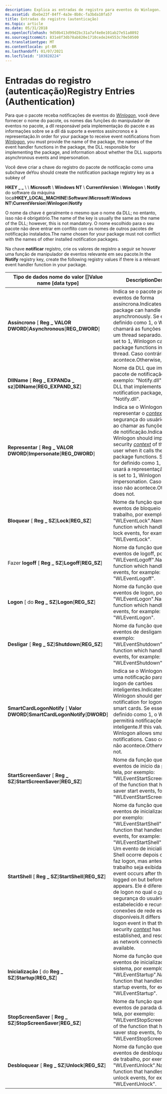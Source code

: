 ```yaml
---
description: Explica as entradas de registro para eventos do Winlogon.
ms.assetid: dbebe23f-84ff-4a3e-8b8c-fa3bda10fa57
title: Entradas do registro (autenticação)
ms.topic: article
ms.date: 05/31/2018
ms.openlocfilehash: 9d50b413d99d2bc31a7af4e8e101ab27e51a8892
ms.sourcegitcommit: 831e8f3db78ab820e1710cede244553c70e50500
ms.translationtype: MT
ms.contentlocale: pt-BR
ms.lasthandoff: 01/07/2021
ms.locfileid: "103828224"
---
```

# <a name="registry-entries-authentication"></a><span data-ttu-id="26915-103">Entradas do registro (autenticação)</span><span class="sxs-lookup"><span data-stu-id="26915-103">Registry Entries (Authentication)</span></span>

<span data-ttu-id="26915-104">Para que o pacote receba notificações de eventos do [*Winlogon*](../secgloss/w-gly.md), você deve fornecer o nome do pacote, os nomes das funções do manipulador de eventos no pacote, a dll responsável pela implementação do pacote e as informações sobre se a dll dá suporte a eventos assíncronos e à representação.</span><span class="sxs-lookup"><span data-stu-id="26915-104">In order for your package to receive event notifications from [*Winlogon*](../secgloss/w-gly.md), you must provide the name of the package, the names of the event handler functions in the package, the DLL responsible for implementing the package, and information about whether the DLL supports asynchronous events and impersonation.</span></span>

<span data-ttu-id="26915-105">Você deve criar a chave do registro do pacote de notificação como uma subchave de</span><span class="sxs-lookup"><span data-stu-id="26915-105">You should create the notification package registry key as a subkey of</span></span>

<span data-ttu-id="26915-106">**HKEY \_ \_** \\  \\ **Microsoft** \\ **Windows NT** \\ **CurrentVersion** \\ **Winlogon** \\ **Notify** do software da máquina local</span><span class="sxs-lookup"><span data-stu-id="26915-106">**HKEY\_LOCAL\_MACHINE**\\**Software**\\**Microsoft**\\**Windows NT**\\**CurrentVersion**\\**Winlogon**\\**Notify**</span></span>

<span data-ttu-id="26915-107">O nome da chave é geralmente o mesmo que o nome da DLL; no entanto, isso não é obrigatório.</span><span class="sxs-lookup"><span data-stu-id="26915-107">The name of the key is usually the same as the name of the DLL; however, this is not mandatory.</span></span> <span data-ttu-id="26915-108">O nome escolhido para o seu pacote não deve entrar em conflito com os nomes de outros pacotes de notificação instalados.</span><span class="sxs-lookup"><span data-stu-id="26915-108">The name chosen for your package must not conflict with the names of other installed notification packages.</span></span>

<span data-ttu-id="26915-109">Na chave **notificar** registro, crie os valores de registro a seguir se houver uma função de manipulador de eventos relevante em seu pacote.</span><span class="sxs-lookup"><span data-stu-id="26915-109">In the **Notify** registry key, create the following registry values if there is a relevant event handler function in your package.</span></span>



| <span data-ttu-id="26915-110">Tipo de dados nome do valor \[\]</span><span class="sxs-lookup"><span data-stu-id="26915-110">Value name \[data type\]</span></span>                         | <span data-ttu-id="26915-111">Description</span><span class="sxs-lookup"><span data-stu-id="26915-111">Description</span></span>                                                                                                                                                                                                                                                                                                                                                                                                              |
|--------------------------------------------------|--------------------------------------------------------------------------------------------------------------------------------------------------------------------------------------------------------------------------------------------------------------------------------------------------------------------------------------------------------------------------------------------------------------------------|
| <span data-ttu-id="26915-112">**Assíncrono** \[ **Reg \_ VALOR DWORD**\]</span><span class="sxs-lookup"><span data-stu-id="26915-112">**Asynchronous**\[**REG\_DWORD**\]</span></span><br/>    | <span data-ttu-id="26915-113">Indica se o pacote pode manipular eventos de forma assíncrona.</span><span class="sxs-lookup"><span data-stu-id="26915-113">Indicates whether the package can handle events asynchronously.</span></span> <span data-ttu-id="26915-114">Se esse valor for definido como 1, o Winlogon chamará as funções de pacote em um thread separado.</span><span class="sxs-lookup"><span data-stu-id="26915-114">If this value is set to 1, Winlogon calls the package functions in a separate thread.</span></span> <span data-ttu-id="26915-115">Caso contrário, isso não acontece.</span><span class="sxs-lookup"><span data-stu-id="26915-115">Otherwise, it does not.</span></span><br/>                                                                                                                                                                                                                                 |
| <span data-ttu-id="26915-116">**DllName** \[ **Reg \_ EXPANDa \_ sz**\]</span><span class="sxs-lookup"><span data-stu-id="26915-116">**DllName**\[**REG\_EXPAND\_SZ**\]</span></span><br/>    | <span data-ttu-id="26915-117">Nome da DLL que implementa o pacote de notificação, por exemplo: "Notify.dll".</span><span class="sxs-lookup"><span data-stu-id="26915-117">Name of the DLL that implements the notification package, for example: "Notify.dll".</span></span><br/>                                                                                                                                                                                                                                                                                                                          |
| <span data-ttu-id="26915-118">**Representar** \[ **Reg \_ VALOR DWORD**\]</span><span class="sxs-lookup"><span data-stu-id="26915-118">**Impersonate**\[**REG\_DWORD**\]</span></span><br/>     | <span data-ttu-id="26915-119">Indica se o Winlogon deve representar o [*contexto*](../secgloss/c-gly.md) de segurança do usuário conectado ao chamar as funções do pacote de notificação.</span><span class="sxs-lookup"><span data-stu-id="26915-119">Indicates whether Winlogon should impersonate the security [*context*](../secgloss/c-gly.md) of the logged-on user when it calls the notification package functions.</span></span> <span data-ttu-id="26915-120">Se esse valor for definido como 1, o Winlogon usará a representação.</span><span class="sxs-lookup"><span data-stu-id="26915-120">If this value is set to 1, Winlogon uses impersonation.</span></span> <span data-ttu-id="26915-121">Caso contrário, isso não acontece.</span><span class="sxs-lookup"><span data-stu-id="26915-121">Otherwise, it does not.</span></span><br/>                                                                                                                    |
| <span data-ttu-id="26915-122">**Bloquear** \[ **Reg \_ SZ**\]</span><span class="sxs-lookup"><span data-stu-id="26915-122">**Lock**\[**REG\_SZ**\]</span></span><br/>               | <span data-ttu-id="26915-123">Nome da função que manipula eventos de bloqueio da área de trabalho, por exemplo: "WLEventLock".</span><span class="sxs-lookup"><span data-stu-id="26915-123">Name of the function which handles desktop lock events, for example: "WLEventLock".</span></span><br/>                                                                                                                                                                                                                                                                                                                           |
| <span data-ttu-id="26915-124">Fazer **logoff** \[ **Reg \_ SZ**\]</span><span class="sxs-lookup"><span data-stu-id="26915-124">**Logoff**\[**REG\_SZ**\]</span></span><br/>             | <span data-ttu-id="26915-125">Nome da função que manipula eventos de logoff, por exemplo: "WLEventLogoff".</span><span class="sxs-lookup"><span data-stu-id="26915-125">Name of the function which handles logoff events, for example: "WLEventLogoff".</span></span><br/>                                                                                                                                                                                                                                                                                                                               |
| <span data-ttu-id="26915-126">**Logon** \[ do **Reg \_ SZ**\]</span><span class="sxs-lookup"><span data-stu-id="26915-126">**Logon**\[**REG\_SZ**\]</span></span><br/>              | <span data-ttu-id="26915-127">Nome da função que manipula eventos de logon, por exemplo: "WLEventLogon".</span><span class="sxs-lookup"><span data-stu-id="26915-127">Name of the function which handles logon events, for example: "WLEventLogon".</span></span><br/>                                                                                                                                                                                                                                                                                                                                 |
| <span data-ttu-id="26915-128">**Desligar** \[ **Reg \_ SZ**\]</span><span class="sxs-lookup"><span data-stu-id="26915-128">**Shutdown**\[**REG\_SZ**\]</span></span><br/>           | <span data-ttu-id="26915-129">Nome da função que lida com eventos de desligamento, por exemplo: "WLEventShutdown".</span><span class="sxs-lookup"><span data-stu-id="26915-129">Name of the function which handles shutdown events, for example: "WLEventShutdown".</span></span><br/>                                                                                                                                                                                                                                                                                                                           |
| <span data-ttu-id="26915-130">**SmartCardLogonNotify** \[ **Valor DWORD**\]</span><span class="sxs-lookup"><span data-stu-id="26915-130">**SmartCardLogonNotify**\[**DWORD**\]</span></span><br/> | <span data-ttu-id="26915-131">Indica se o Winlogon deve gerar uma notificação para eventos de logon de cartões inteligentes.</span><span class="sxs-lookup"><span data-stu-id="26915-131">Indicates whether Winlogon should generate a notification for logon events from smart cards.</span></span> <span data-ttu-id="26915-132">Se esse valor for definido como 1, o Winlogon permitirá notificações de cartão inteligente.</span><span class="sxs-lookup"><span data-stu-id="26915-132">If this value is set to 1, Winlogon allows smart card notifications.</span></span> <span data-ttu-id="26915-133">Caso contrário, isso não acontece.</span><span class="sxs-lookup"><span data-stu-id="26915-133">Otherwise, it does not.</span></span><br/>                                                                                                                                                                                                                     |
| <span data-ttu-id="26915-134">**StartScreenSaver** \[ **Reg \_ SZ**\]</span><span class="sxs-lookup"><span data-stu-id="26915-134">**StartScreenSaver**\[**REG\_SZ**\]</span></span><br/>   | <span data-ttu-id="26915-135">Nome da função que lida com os eventos de início da proteção de tela, por exemplo: "WLEventStartScreenSaver".</span><span class="sxs-lookup"><span data-stu-id="26915-135">Name of the function that handles screen saver start events, for example: "WLEventStartScreenSaver".</span></span><br/>                                                                                                                                                                                                                                                                                                          |
| <span data-ttu-id="26915-136">**StartShell** \[ **Reg \_ SZ**\]</span><span class="sxs-lookup"><span data-stu-id="26915-136">**StartShell**\[**REG\_SZ**\]</span></span><br/>         | <span data-ttu-id="26915-137">Nome da função que manipula eventos de inicialização do Shell, por exemplo: "WLEventStartShell".</span><span class="sxs-lookup"><span data-stu-id="26915-137">Name of the function that handles shell start events, for example: "WLEventStartShell".</span></span><br/> <span data-ttu-id="26915-138">Um evento de inicialização do Shell ocorre depois que o usuário faz logon, mas antes que a área de trabalho seja exibida.</span><span class="sxs-lookup"><span data-stu-id="26915-138">A shell start event occurs after the user has logged on but before the desktop appears.</span></span> <span data-ttu-id="26915-139">Ele é diferente do evento de logon no qual o [*contexto*](../secgloss/c-gly.md) de segurança do usuário foi estabelecido e recursos como conexões de rede estão disponíveis.</span><span class="sxs-lookup"><span data-stu-id="26915-139">It differs from the logon event in that the user's security [*context*](../secgloss/c-gly.md) has been established, and resources such as network connections are available.</span></span><br/> |
| <span data-ttu-id="26915-140">**Inicialização** \[ do **Reg \_ SZ**\]</span><span class="sxs-lookup"><span data-stu-id="26915-140">**Startup**\[**REG\_SZ**\]</span></span><br/>            | <span data-ttu-id="26915-141">Nome da função que manipula eventos de inicialização do sistema, por exemplo: "WLEventStartup".</span><span class="sxs-lookup"><span data-stu-id="26915-141">Name of the function that handles system startup events, for example: "WLEventStartup".</span></span><br/>                                                                                                                                                                                                                                                                                                                       |
| <span data-ttu-id="26915-142">**StopScreenSaver** \[ **Reg \_ SZ**\]</span><span class="sxs-lookup"><span data-stu-id="26915-142">**StopScreenSaver**\[**REG\_SZ**\]</span></span><br/>    | <span data-ttu-id="26915-143">Nome da função que lida com eventos de parada da proteção de tela, por exemplo: "WLEventStopScreenSaver".</span><span class="sxs-lookup"><span data-stu-id="26915-143">Name of the function that handles screen saver stop events, for example: "WLEventStopScreenSaver".</span></span><br/>                                                                                                                                                                                                                                                                                                            |
| <span data-ttu-id="26915-144">**Desbloquear** \[ **Reg \_ SZ**\]</span><span class="sxs-lookup"><span data-stu-id="26915-144">**Unlock**\[**REG\_SZ**\]</span></span><br/>             | <span data-ttu-id="26915-145">Nome da função que manipula eventos de desbloqueio da área de trabalho, por exemplo: "WLEventUnlock".</span><span class="sxs-lookup"><span data-stu-id="26915-145">Name of the function that handles desktop unlock events, for example: "WLEventUnlock".</span></span><br/>                                                                                                                                                                                                                                                                                                                        |



 

 

 
